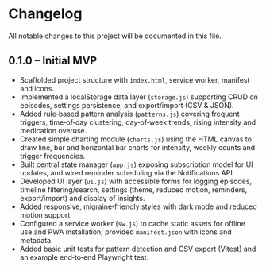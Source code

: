 # Changelog

All notable changes to this project will be documented in this file.

## 0.1.0 – Initial MVP

- Scaffolded project structure with `index.html`, service worker, manifest and icons.
- Implemented a localStorage data layer (`storage.js`) supporting CRUD on episodes, settings persistence, and export/import (CSV & JSON).
- Added rule‑based pattern analysis (`patterns.js`) covering frequent triggers, time‑of‑day clustering, day‑of‑week trends, rising intensity and medication overuse.
- Created simple charting module (`charts.js`) using the HTML canvas to draw line, bar and horizontal bar charts for intensity, weekly counts and trigger frequencies.
- Built central state manager (`app.js`) exposing subscription model for UI updates, and wired reminder scheduling via the Notifications API.
- Developed UI layer (`ui.js`) with accessible forms for logging episodes, timeline filtering/search, settings (theme, reduced motion, reminders, export/import) and display of insights.
- Added responsive, migraine‑friendly styles with dark mode and reduced motion support.
- Configured a service worker (`sw.js`) to cache static assets for offline use and PWA installation; provided `manifest.json` with icons and metadata.
- Added basic unit tests for pattern detection and CSV export (Vitest) and an example end‑to‑end Playwright test.